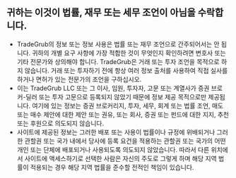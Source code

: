 ## 귀하는 이것이 법률, 재무 또는 세무 조언이 아님을 수락합니다.

- TradeGrub의 정보 또는 정보 사용은 법률 또는 재무 조언으로 간주되어서는 안 됩니다. 귀하의 개별 요구 사항에 가장 적합한 것이 무엇인지 확인하려면 변호사 또는 기타 전문가와 상의해야 합니다.
TradeGrub은 거래 또는 투자 조언을 목적으로 하지 않습니다. 거래 또는 투자하기 전에 항상 여러 정보 출처를 사용하여 직접 실사를 하거나 면허가 있는 전문가의 조언을 구하십시오.
- 이는 TradeGrub LLC 또는 그 이사, 임원, 투자자, 고문 또는 계열사가 증권 브로커-딜러 또는 투자 고문으로 등록되지 않았기 때문에 정보 제공 목적으로만 제공됩니다. 여기에 있는 정보는 증권 브로커리지, 투자, 세무, 회계 또는 법률 조언, 매도 또는 매수 제안에 대한 제안 또는 권유, 또는 회사, 증권 또는 펀드에 대한 지지, 추천 또는 후원으로 의도되지 않습니다.
- 사이트에 제공된 정보는 그러한 배포 또는 사용이 법률이나 규정에 위배되거나 그러한 관할권 또는 국가 내에서 당사에 등록 요건을 적용하는 관할권 또는 국가의 어떤 개인 또는 단체에 배포되거나 사용되도록 의도되지 않았습니다. 따라서 다른 위치에서 사이트에 액세스하기로 선택한 사람은 자신의 주도로 그렇게 하며 해당 지역 법률이 적용되는 경우 해당 지역 법률을 준수할 전적인 책임이 있습니다.
